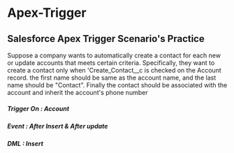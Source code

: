 
# Apex-Trigger
## Salesforce Apex Trigger Scenario's Practice

Suppose a company wants to automatically create a contact for each new or update accounts that meets certain criteria. Specifically, they want to create a contact only when 'Create_Contact__c
is checked on the Account record. the first name should be same as the account name, and the last name should be "Contact". Finally the contact should be associated with the account and inherit
the account's phone number

##### Trigger On  : Account
##### Event       : After Insert & After update
##### DML         : Insert
